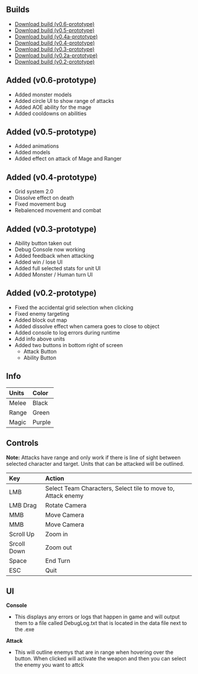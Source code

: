 <h2>Builds</h2>

* [Download build (v0.6-prototype)](https://github.com/Mimy09/HuntsMan/releases/tag/v0.6-prototype "HuntsMan")
* [Download build (v0.5-prototype)](https://github.com/Mimy09/HuntsMan/releases/tag/v0.5-prototype "HuntsMan")
* [Download build (v0.4a-prototype)](https://github.com/Mimy09/HuntsMan/releases/tag/v0.4a-prototype "HuntsMan")
* [Download build (v0.4-prototype)](https://github.com/Mimy09/HuntsMan/releases/tag/v0.4-prototype "HuntsMan")
* [Download build (v0.3-prototype)](https://github.com/Mimy09/HuntsMan/releases/tag/v0.3-prototype "HuntsMan")
* [Download build (v0.2a-prototype)](https://github.com/Mimy09/HuntsMan/releases/tag/v0.2a-prototype "HuntsMan")
* [Download build (v0.2-prototype)](https://github.com/Mimy09/HuntsMan/releases/tag/v0.2-prototype "HuntsMan")

<h2>Added (v0.6-prototype)</h2>

* Added monster models
* Added circle UI to show range of attacks
* Added AOE ability for the mage
* Added cooldowns on abilities

<h2>Added (v0.5-prototype)</h2>

* Added animations
* Added models
* Added effect on attack of Mage and Ranger

<h2>Added (v0.4-prototype)</h2>

* Grid system 2.0
* Dissolve effect on death
* Fixed movement bug
* Rebalenced movement and combat

<h2>Added (v0.3-prototype)</h2>

* Ability button taken out
* Debug Console now working 
* Added feedback when attacking
* Added win / lose UI
* Added full selected stats for unit UI
* Added Monster / Human turn UI

<h2>Added (v0.2-prototype)</h2>

* Fixed the accidental grid selection when clicking
* Fixed enemy targeting 
* Added block out map
* Added dissolve effect when camera goes to close to object
* Added console to log errors during runtime
* Add info above units
* Added two buttons in bottom right of screen
  * Attack Button
  * Ability Button


<h2>Info</h2>

| Units        | Color             |
|:-------------|:------------------|
| Melee        | Black             |
| Range        | Green             |
| Magic        | Purple            |

<h2>Controls</h2>

<b>Note:</b> Attacks have range and only work if there is line of
sight between selected character and target. Units that can be attacked
will be outlined.

| Key          | Action            |
|:-------------|:------------------|
| LMB          | Select Team Characters, Select tile to move to, Attack enemy            |
| LMB Drag     | Rotate Camera             |
| MMB          | Move Camera            |
| MMB          | Move Camera            |
| Scroll Up    | Zoom in            |
| Srcoll Down  | Zoom out            |
| Space  | End Turn            |
| ESC  | Quit            |

<h2>UI</h2>

<b>Console</b>
* This displays any errors or logs that happen in game and will output them to a file called DebugLog.txt that is located in the data file next to the .exe

<b>Attack</b>
* This will outline enemys that are in range when hovering over the button. When clicked will activate the weapon and then you can select the enemy you want to attck




